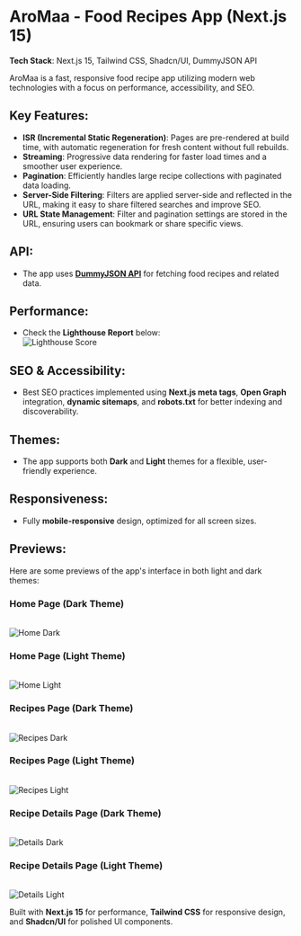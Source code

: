 # AroMaa - Food Recipes App (Next.js 15)

**Tech Stack**: Next.js 15, Tailwind CSS, Shadcn/UI, DummyJSON API

AroMaa is a fast, responsive food recipe app utilizing modern web technologies with a focus on performance, accessibility, and SEO.

## Key Features:
- **ISR (Incremental Static Regeneration)**: Pages are pre-rendered at build time, with automatic regeneration for fresh content without full rebuilds.
- **Streaming**: Progressive data rendering for faster load times and a smoother user experience.
- **Pagination**: Efficiently handles large recipe collections with paginated data loading.
- **Server-Side Filtering**: Filters are applied server-side and reflected in the URL, making it easy to share filtered searches and improve SEO.
- **URL State Management**: Filter and pagination settings are stored in the URL, ensuring users can bookmark or share specific views.

## API:
- The app uses **[DummyJSON API](https://dummyjson.com/)** for fetching food recipes and related data.

## Performance:
- Check the **Lighthouse Report** below:  
  ![Lighthouse Score](https://raw.githubusercontent.com/CodingByGopal/imagesAsLink/refs/heads/main/aromaa/aromaa-lighthouse.JPG)

## SEO & Accessibility:
- Best SEO practices implemented using **Next.js meta tags**, **Open Graph** integration, **dynamic sitemaps**, and **robots.txt** for better indexing and discoverability.

## Themes:
- The app supports both **Dark** and **Light** themes for a flexible, user-friendly experience.

## Responsiveness:
- Fully **mobile-responsive** design, optimized for all screen sizes.

## Previews:
Here are some previews of the app's interface in both light and dark themes:

### **Home Page (Dark Theme)**  
&nbsp;  
![Home Dark](https://raw.githubusercontent.com/CodingByGopal/imagesAsLink/refs/heads/main/aromaa/home-dark.png)

### **Home Page (Light Theme)**  
&nbsp;  
![Home Light](https://raw.githubusercontent.com/CodingByGopal/imagesAsLink/refs/heads/main/aromaa/home-light.png)

### **Recipes Page (Dark Theme)**  
&nbsp;  
![Recipes Dark](https://raw.githubusercontent.com/CodingByGopal/imagesAsLink/refs/heads/main/aromaa/recipes-dark.png)

### **Recipes Page (Light Theme)**  
&nbsp;  
![Recipes Light](https://raw.githubusercontent.com/CodingByGopal/imagesAsLink/refs/heads/main/aromaa/recipes-light.png)

### **Recipe Details Page (Dark Theme)**  
&nbsp;  
![Details Dark](https://raw.githubusercontent.com/CodingByGopal/imagesAsLink/refs/heads/main/aromaa/details-dark.png)

### **Recipe Details Page (Light Theme)**  
&nbsp;  
![Details Light](https://raw.githubusercontent.com/CodingByGopal/imagesAsLink/refs/heads/main/aromaa/details-light.png)

Built with **Next.js 15** for performance, **Tailwind CSS** for responsive design, and **Shadcn/UI** for polished UI components.
